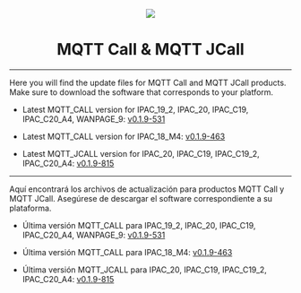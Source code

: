 <p align="center">
  <img src="https://surix.net/images/logo-scrolled.png" />
</p>

# <h1 align="center">MQTT Call & MQTT JCall</h1>

---

Here you will find the update files for MQTT Call and MQTT JCall products. Make sure to download the software that corresponds to your platform.

- Latest MQTT_CALL version for IPAC_19_2, IPAC_20, IPAC_C19, IPAC_C20_A4, WANPAGE_9: [v0.1.9-531](https://github.com/surixArg/mqtt_call/tree/main/MQTT_CALL/v0.1.9-531)

- Latest MQTT_CALL version for IPAC_18_M4: [v0.1.9-463](https://github.com/surixArg/mqtt_call/tree/main/MQTT_CALL/v0.1.9-463)

- Latest MQTT_JCALL version for IPAC_20, IPAC_C19, IPAC_C19_2, IPAC_C20_A4: [v0.1.9-815](https://github.com/surixArg/mqtt_call/tree/main/MQTT_JCALL/v0.1.9-815)

---

Aquí encontrará los archivos de actualización para productos MQTT Call y MQTT JCall. Asegúrese de descargar el software correspondiente a su plataforma.

- Última versión MQTT_CALL para IPAC_19_2, IPAC_20, IPAC_C19, IPAC_C20_A4, WANPAGE_9: [v0.1.9-531](https://github.com/surixArg/mqtt_call/tree/main/MQTT_CALL/v0.1.9-531)

- Última versión MQTT_CALL para IPAC_18_M4: [v0.1.9-463](https://github.com/surixArg/mqtt_call/tree/main/MQTT_CALL/v0.1.9-463)

- Última versión MQTT_JCALL para IPAC_20, IPAC_C19, IPAC_C19_2, IPAC_C20_A4: [v0.1.9-815](https://github.com/surixArg/mqtt_call/tree/main/MQTT_JCALL/v0.1.9-815)
